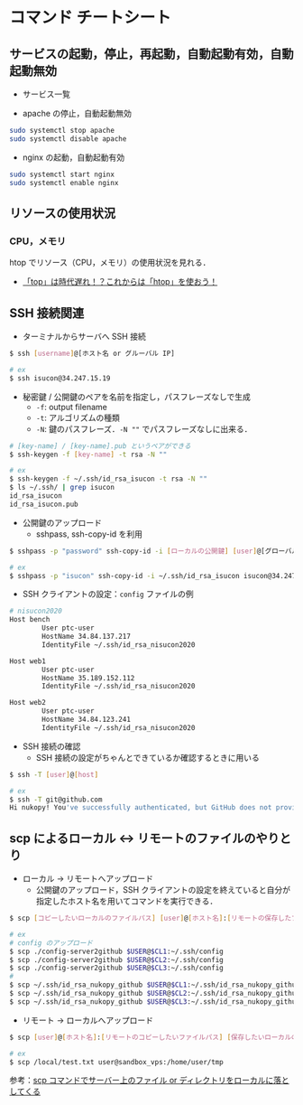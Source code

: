 # コマンド チートシート

## サービスの起動，停止，再起動，自動起動有効，自動起動無効

- サービス一覧

- apache の停止，自動起動無効

```sh
sudo systemctl stop apache
sudo systemctl disable apache
```

- nginx の起動，自動起動有効

```sh
sudo systemctl start nginx
sudo systemctl enable nginx
```

## リソースの使用状況

### CPU，メモリ

htop でリソース（CPU，メモリ）の使用状況を見れる．

- [「top」は時代遅れ！？これからは「htop」を使おう！](https://linuxfan.info/htop)

## SSH 接続関連

- ターミナルからサーバへ SSH 接続

```sh
$ ssh [username]@[ホスト名 or グルーバル IP]

# ex
$ ssh isucon@34.247.15.19
```

- 秘密鍵 / 公開鍵のペアを名前を指定し，パスフレーズなしで生成
  - `-f`: output filename
  - `-t`: アルゴリズムの種類
  - `-N`: 鍵のパスフレーズ．`-N ""` でパスフレーズなしに出来る．

```sh
# [key-name] / [key-name].pub というペアができる
$ ssh-keygen -f [key-name] -t rsa -N ""

# ex
$ ssh-keygen -f ~/.ssh/id_rsa_isucon -t rsa -N ""
$ ls ~/.ssh/ | grep isucon
id_rsa_isucon
id_rsa_isucon.pub
```

- 公開鍵のアップロード
  - sshpass, ssh-copy-id を利用

```sh
$ sshpass -p "password" ssh-copy-id -i [ローカルの公開鍵] [user]@[グローバル IP]

# ex
$ sshpass -p "isucon" ssh-copy-id -i ~/.ssh/id_rsa_isucon isucon@34.247.15.19
```

- SSH クライアントの設定：`config` ファイルの例

```sh
# nisucon2020
Host bench
        User ptc-user
        HostName 34.84.137.217
        IdentityFile ~/.ssh/id_rsa_nisucon2020

Host web1
        User ptc-user
        HostName 35.189.152.112
        IdentityFile ~/.ssh/id_rsa_nisucon2020

Host web2
        User ptc-user
        HostName 34.84.123.241
        IdentityFile ~/.ssh/id_rsa_nisucon2020
```

- SSH 接続の確認
  - SSH 接続の設定がちゃんとできているか確認するときに用いる

```sh
$ ssh -T [user]@[host]

# ex
$ ssh -T git@github.com
Hi nukopy! You've successfully authenticated, but GitHub does not provide shell access.
```

## scp によるローカル <-> リモートのファイルのやりとり

- ローカル -> リモートへアップロード
  - 公開鍵のアップロード，SSH クライアントの設定を終えていると自分が指定したホスト名を用いてコマンドを実行できる．

```sh
$ scp [コピーしたいローカルのファイルパス] [user]@[ホスト名]:[リモートの保存したファイルパス]

# ex
# config のアップロード
$ scp ./config-server2github $USER@$CL1:~/.ssh/config
$ scp ./config-server2github $USER@$CL2:~/.ssh/config
$ scp ./config-server2github $USER@$CL3:~/.ssh/config
#
$ scp ~/.ssh/id_rsa_nukopy_github $USER@$CL1:~/.ssh/id_rsa_nukopy_github
$ scp ~/.ssh/id_rsa_nukopy_github $USER@$CL2:~/.ssh/id_rsa_nukopy_github
$ scp ~/.ssh/id_rsa_nukopy_github $USER@$CL3:~/.ssh/id_rsa_nukopy_github

```

- リモート -> ローカルへアップロード

```sh
$ scp [user]@[ホスト名]:[リモートのコピーしたいファイルパス] [保存したいローカルのファイルパス]

# ex
$ scp /local/test.txt user@sandbox_vps:/home/user/tmp
```

参考：[scp コマンドでサーバー上のファイル or ディレクトリをローカルに落としてくる](https://qiita.com/katsukii/items/225cd3de6d3d06a9abcb)
